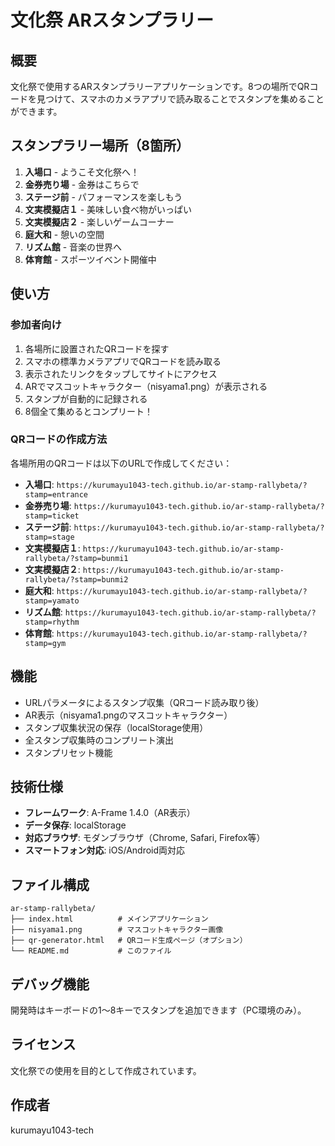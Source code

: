 # 文化祭 ARスタンプラリー

## 概要
文化祭で使用するARスタンプラリーアプリケーションです。8つの場所でQRコードを見つけて、スマホのカメラアプリで読み取ることでスタンプを集めることができます。

## スタンプラリー場所（8箇所）
1. **入場口** - ようこそ文化祭へ！
2. **金券売り場** - 金券はこちらで
3. **ステージ前** - パフォーマンスを楽しもう
4. **文実模擬店１** - 美味しい食べ物がいっぱい
5. **文実模擬店２** - 楽しいゲームコーナー
6. **庭大和** - 憩いの空間
7. **リズム館** - 音楽の世界へ
8. **体育館** - スポーツイベント開催中

## 使い方

### 参加者向け
1. 各場所に設置されたQRコードを探す
2. スマホの標準カメラアプリでQRコードを読み取る
3. 表示されたリンクをタップしてサイトにアクセス
4. ARでマスコットキャラクター（nisyama1.png）が表示される
5. スタンプが自動的に記録される
6. 8個全て集めるとコンプリート！

### QRコードの作成方法
各場所用のQRコードは以下のURLで作成してください：

- **入場口**: `https://kurumayu1043-tech.github.io/ar-stamp-rallybeta/?stamp=entrance`
- **金券売り場**: `https://kurumayu1043-tech.github.io/ar-stamp-rallybeta/?stamp=ticket`
- **ステージ前**: `https://kurumayu1043-tech.github.io/ar-stamp-rallybeta/?stamp=stage`
- **文実模擬店１**: `https://kurumayu1043-tech.github.io/ar-stamp-rallybeta/?stamp=bunmi1`
- **文実模擬店２**: `https://kurumayu1043-tech.github.io/ar-stamp-rallybeta/?stamp=bunmi2`
- **庭大和**: `https://kurumayu1043-tech.github.io/ar-stamp-rallybeta/?stamp=yamato`
- **リズム館**: `https://kurumayu1043-tech.github.io/ar-stamp-rallybeta/?stamp=rhythm`
- **体育館**: `https://kurumayu1043-tech.github.io/ar-stamp-rallybeta/?stamp=gym`

## 機能
- URLパラメータによるスタンプ収集（QRコード読み取り後）
- AR表示（nisyama1.pngのマスコットキャラクター）
- スタンプ収集状況の保存（localStorage使用）
- 全スタンプ収集時のコンプリート演出
- スタンプリセット機能

## 技術仕様
- **フレームワーク**: A-Frame 1.4.0（AR表示）
- **データ保存**: localStorage
- **対応ブラウザ**: モダンブラウザ（Chrome, Safari, Firefox等）
- **スマートフォン対応**: iOS/Android両対応

## ファイル構成
```
ar-stamp-rallybeta/
├── index.html          # メインアプリケーション
├── nisyama1.png        # マスコットキャラクター画像
├── qr-generator.html   # QRコード生成ページ（オプション）
└── README.md           # このファイル
```

## デバッグ機能
開発時はキーボードの1〜8キーでスタンプを追加できます（PC環境のみ）。

## ライセンス
文化祭での使用を目的として作成されています。

## 作成者
kurumayu1043-tech